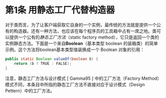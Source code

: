 # 第1条 用静态工厂代替构造器

对于类而言，为了让客户端获取它自身的一个实例，最传统的方法就是提供一个公有的构造器。还有一种方法，也应该在每个程序员的工具箱中占有一席之地。类可以提供一个公有的*静态工厂方法*（static factory method），它只是返回一个类的实例静态方法。下面是一个来自**Boolean**（基本类型 boolean 的装箱类）的简单示例。这个方法将boolean基本类型值装换成一个 Boolean 对象的引用：

```java
public static Boolean valueOf(boolean b) {
    return (b ? TRUE : FALSE);
}
```

注意，静态工厂方法与设计模式 [ Gamma95 ] 中的工厂方法（Factory Method）模式不同，本条目中所指的静态工厂方法不直接对应于设计模式（Design Pettern）中的工厂方法。



